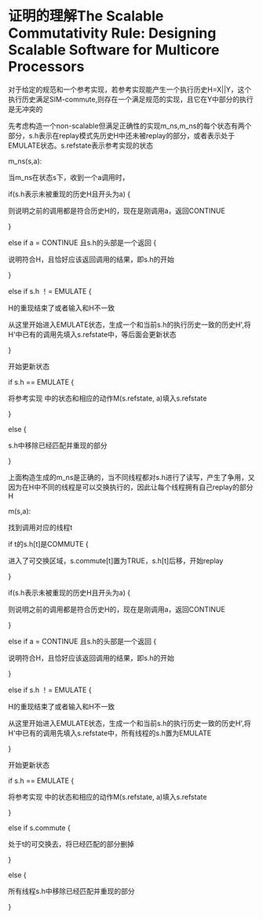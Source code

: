 # 证明的理解The Scalable Commutativity Rule: Designing Scalable Software for Multicore Processors 

对于给定的规范和一个参考实现，若参考实现能产生一个执行历史H=X||Y，这个执行历史满足SIM-commute,则存在一个满足规范的实现，且它在Y中部分的执行是无冲突的



先考虑构造一个non-scalable但满足正确性的实现m_ns,m_ns的每个状态有两个部分，s.h表示在replay模式先历史H中还未被replay的部分，或者表示处于EMULATE状态。s.refstate表示参考实现的状态

m_ns(s,a):

当m_ns在状态s下，收到一个a调用时，

if(s.h表示未被重现的历史H且开头为a) {

则说明之前的调用都是符合历史H的，现在是刚调用a，返回CONTINUE

}

else if a = CONTINUE 且s.h的头部是一个返回 {

说明符合H，且恰好应该返回调用的结果，即s.h的开始

}

else if s.h ！= EMULATE {

H的重现结束了或者输入和H不一致

从这里开始进入EMULATE状态，生成一个和当前s.h的执行历史一致的历史H',将H'中已有的调用先填入s.refstate中，等后面会更新状态

}

开始更新状态

if s.h == EMULATE {

将参考实现 中的状态和相应的动作M(s.refstate, a)填入s.refstate

}

else {

s.h中移除已经匹配并重现的部分

}

上面构造生成的m_ns是正确的，当不同线程都对s.h进行了读写，产生了争用，又因为在H中不同的线程是可以交换执行的，因此让每个线程拥有自己replay的部分H



m(s,a):

找到调用对应的线程t

if  t的s.h[t]是COMMUTE {

进入了可交换区域，s.commute[t]置为TRUE，s.h[t]后移，开始replay

}

if(s.h表示未被重现的历史H且开头为a) {

则说明之前的调用都是符合历史H的，现在是刚调用a，返回CONTINUE

}

else if a = CONTINUE 且s.h的头部是一个返回 {

说明符合H，且恰好应该返回调用的结果，即s.h的开始

}

else if s.h ！= EMULATE {

H的重现结束了或者输入和H不一致

从这里开始进入EMULATE状态，生成一个和当前s.h的执行历史一致的历史H',将H'中已有的调用先填入s.refstate中，所有线程的s.h置为EMULATE

}

开始更新状态

if s.h == EMULATE {

将参考实现 中的状态和相应的动作M(s.refstate, a)填入s.refstate

}

else if s.commute {

处于t的可交换去，将已经匹配的部分删掉

}

else {

所有线程s.h中移除已经匹配并重现的部分

}